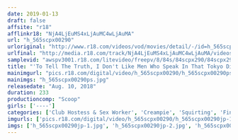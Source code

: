 ```yaml
---
date: 2019-01-13
draft: false
affsite: "r18"
afflinkr18: "NjA4LjEuMS4xLjAuMC4wLjAuMA"
url: "h_565scpx00290"
urloriginal: "http://www.r18.com/videos/vod/movies/detail/-/id=h_565scpx00290"
urlfinal: "http://media.r18.com/track/NjA4LjEuMS4xLjAuMC4wLjAuMA/videos/vod/movies/detail/-/id=h_565scpx00290"
samplevid: "awspv3001.r18.com/litevideo/freepv/8/84s/84scpx290/84scpx290_dmb_w.mp4"
title: "'To Tell The Truth, I Don't Like Men Who Speak In That Tokyo Dialect' So Said This Country Delivery Health Call Girl But Now She's Excessively Squirting And Flooded My House!! I Filed A Complaint And Demanded Some Reparations, And Getting A Fuck Wasn't Eough, So I Pounded That Shit And Bent Her Over Backwards In Orgasmic Ecstasy! And She Let Me Cum Inside Her Too 2"
mainimgurl: "pics.r18.com/digital/video/h_565scpx00290/h_565scpx00290ps.jpg"
mainimgs: "h_565scpx00290ps.jpg"
releasedate: "Aug. 10, 2018"
duration: 233
productioncomp: "Scoop"
girls: ['----']
categories: ['Club Hostess & Sex Worker', 'Creampie', 'Squirting', 'Fingering', 'Big Vibrator', 'Hi-Def']
imgurls: ['pics.r18.com/digital/video/h_565scpx00290/h_565scpx00290jp-1.jpg', 'pics.r18.com/digital/video/h_565scpx00290/h_565scpx00290jp-2.jpg', 'pics.r18.com/digital/video/h_565scpx00290/h_565scpx00290jp-3.jpg', 'pics.r18.com/digital/video/h_565scpx00290/h_565scpx00290jp-4.jpg', 'pics.r18.com/digital/video/h_565scpx00290/h_565scpx00290jp-5.jpg', 'pics.r18.com/digital/video/h_565scpx00290/h_565scpx00290jp-6.jpg', 'pics.r18.com/digital/video/h_565scpx00290/h_565scpx00290jp-7.jpg', 'pics.r18.com/digital/video/h_565scpx00290/h_565scpx00290jp-8.jpg', 'pics.r18.com/digital/video/h_565scpx00290/h_565scpx00290jp-9.jpg', 'pics.r18.com/digital/video/h_565scpx00290/h_565scpx00290jp-10.jpg', 'pics.r18.com/digital/video/h_565scpx00290/h_565scpx00290jp-11.jpg', 'pics.r18.com/digital/video/h_565scpx00290/h_565scpx00290jp-12.jpg', 'pics.r18.com/digital/video/h_565scpx00290/h_565scpx00290jp-13.jpg', 'pics.r18.com/digital/video/h_565scpx00290/h_565scpx00290jp-14.jpg', 'pics.r18.com/digital/video/h_565scpx00290/h_565scpx00290jp-15.jpg', 'pics.r18.com/digital/video/h_565scpx00290/h_565scpx00290jp-16.jpg', 'pics.r18.com/digital/video/h_565scpx00290/h_565scpx00290jp-17.jpg', 'pics.r18.com/digital/video/h_565scpx00290/h_565scpx00290jp-18.jpg', 'pics.r18.com/digital/video/h_565scpx00290/h_565scpx00290jp-19.jpg', 'pics.r18.com/digital/video/h_565scpx00290/h_565scpx00290jp-20.jpg']
imgs: ['h_565scpx00290jp-1.jpg', 'h_565scpx00290jp-2.jpg', 'h_565scpx00290jp-3.jpg', 'h_565scpx00290jp-4.jpg', 'h_565scpx00290jp-5.jpg', 'h_565scpx00290jp-6.jpg', 'h_565scpx00290jp-7.jpg', 'h_565scpx00290jp-8.jpg', 'h_565scpx00290jp-9.jpg', 'h_565scpx00290jp-10.jpg', 'h_565scpx00290jp-11.jpg', 'h_565scpx00290jp-12.jpg', 'h_565scpx00290jp-13.jpg', 'h_565scpx00290jp-14.jpg', 'h_565scpx00290jp-15.jpg', 'h_565scpx00290jp-16.jpg', 'h_565scpx00290jp-17.jpg', 'h_565scpx00290jp-18.jpg', 'h_565scpx00290jp-19.jpg', 'h_565scpx00290jp-20.jpg']
---
```

